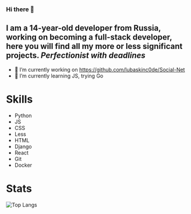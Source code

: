 ### Hi there 👋

## I am a 14-year-old developer from Russia, working on becoming a full-stack developer, here you will find all my more or less significant projects. *Perfectionist with deadlines*

- 🔭 I’m currently working on https://github.com/lubaskinc0de/Social-Net
- 🌱 I’m currently learning JS, trying Go

# Skills

- Python
- JS
- CSS
- Less
- HTML
- Django
- React
- Git
- Docker

# Stats

![Top Langs](https://github-readme-stats.vercel.app/api/top-langs/?username=lubaskinc0de&theme=tokyonight)
